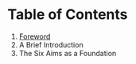 # Table of Contents

1. [Foreword](chapters/foreword.md)
1. A Brief Introduction
1. The Six Aims as a Foundation

